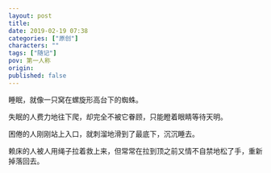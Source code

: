```yaml
---
layout: post
title: 
date: 2019-02-19 07:38
categories: ["原创"]
characters: ""
tags: ["随记"]
pov: 第一人称
origin: 
published: false
---
```


睡眠，就像一只窝在螺旋形高台下的蜘蛛。

失眠的人费力地往下爬，却完全不被它眷顾，只能瞪着眼睛等待天明。

困倦的人刚刚站上入口，就刺溜地滑到了最底下，沉沉睡去。

赖床的人被人用绳子拉着救上来，但常常在拉到顶之前又情不自禁地松了手，重新掉落回去。
